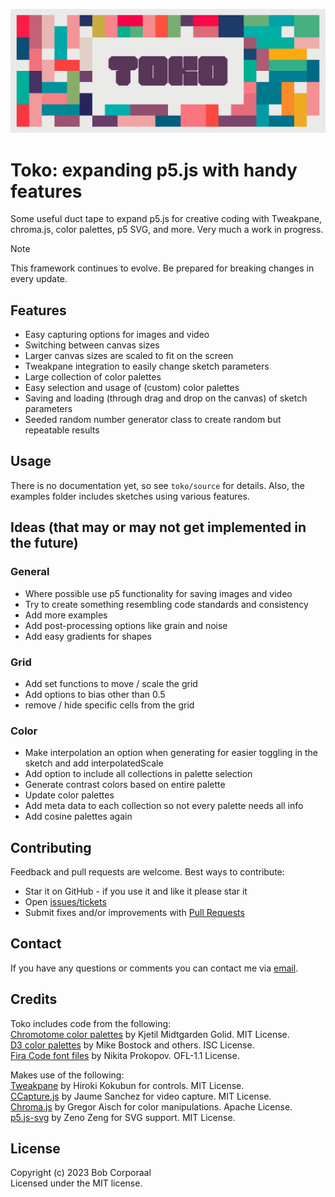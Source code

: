 <p align="center"><img src="/assets/images/toko_header.png" alt="Toko logo"></p>

# Toko: expanding p5.js with handy features

Some useful duct tape to expand p5.js for creative coding with Tweakpane, chroma.js, color palettes, p5 SVG, and more. Very much a work in progress.

> [!NOTE]
> This framework continues to evolve. Be prepared for breaking changes in every update.

## Features

- Easy capturing options for images and video
- Switching between canvas sizes
- Larger canvas sizes are scaled to fit on the screen
- Tweakpane integration to easily change sketch parameters
- Large collection of color palettes
- Easy selection and usage of (custom) color palettes
- Saving and loading (through drag and drop on the canvas) of sketch parameters
- Seeded random number generator class to create random but repeatable results

## Usage

There is no documentation yet, so see `toko/source` for details. Also, the examples folder includes sketches using various features.

## Ideas (that may or may not get implemented in the future)

### General

- Where possible use p5 functionality for saving images and video
- Try to create something resembling code standards and consistency
- Add more examples
- Add post-processing options like grain and noise
- Add easy gradients for shapes

### Grid

- Add set functions to move / scale the grid
- Add options to bias other than 0.5
- remove / hide specific cells from the grid

### Color

- Make interpolation an option when generating for easier toggling in the sketch and add interpolatedScale
- Add option to include all collections in palette selection
- Generate contrast colors based on entire palette
- Update color palettes
- Add meta data to each collection so not every palette needs all info
- Add cosine palettes again

## Contributing

Feedback and pull requests are welcome. Best ways to contribute:

- Star it on GitHub - if you use it and like it please star it
- Open [issues/tickets](https://github.com/bcorporaal/toko/issues)
- Submit fixes and/or improvements with [Pull Requests](https://github.com/bcorporaal/toko/pulls)

## Contact

If you have any questions or comments you can contact me via [email](mailto:dev@reefscape.net).

## Credits

Toko includes code from the following:<br>
[Chromotome color palettes](https://github.com/kgolid/chromotome) by Kjetil Midtgarden Golid. MIT License.<br>
[D3 color palettes](https://github.com/d3/d3) by Mike Bostock and others. ISC License.<br>
[Fira Code font files](https://github.com/tonsky/FiraCode) by Nikita Prokopov. OFL-1.1 License.<br>

Makes use of the following:<br>
[Tweakpane](https://cocopon.github.io/tweakpane/) by Hiroki Kokubun for controls. MIT License.<br>
[CCapture.js](https://github.com/spite/ccapture.js) by Jaume Sanchez for video capture. MIT License.<br>
[Chroma.js](https://github.com/gka/chroma.js) by Gregor Aisch for color manipulations. Apache License.<br>
[p5.js-svg](https://github.com/zenozeng/p5.js-svg) by Zeno Zeng for SVG support. MIT License.<br>

## License

Copyright (c) 2023 Bob Corporaal<br>
Licensed under the MIT license.
